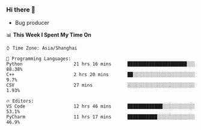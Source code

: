 ### Hi there 👋
* Bug producer
<!--START_SECTION:waka-->
📊 **This Week I Spent My Time On** 

```text
⌚︎ Time Zone: Asia/Shanghai

💬 Programming Languages: 
Python                   21 hrs 16 mins      ██████████████████████░░░   88.38% 
C++                      2 hrs 20 mins       ██░░░░░░░░░░░░░░░░░░░░░░░   9.7% 
CSV                      27 mins             ░░░░░░░░░░░░░░░░░░░░░░░░░   1.93%

🔥 Editors: 
VS Code                  12 hrs 46 mins      █████████████░░░░░░░░░░░░   53.1% 
PyCharm                  11 hrs 17 mins      ███████████░░░░░░░░░░░░░░   46.9%

```


<!--END_SECTION:waka-->
